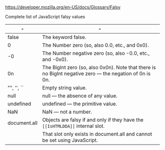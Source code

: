 https://developer.mozilla.org/en-US/docs/Glossary/Falsy

Complete list of JavaScript falsy values

| -            | -                                                                                                       |
|--------------|---------------------------------------------------------------------------------------------------------|
| false        | The keyword false.                                                                                      |
| 0            | The Number zero (so, also 0.0, etc., and 0x0).                                                          |
| -0           | The Number negative zero (so, also -0.0, etc., and -0x0).                                               |
| 0n           | The BigInt zero (so, also 0x0n). Note that there is no BigInt negative zero — the negation of 0n is 0n. |
| "", '', ``   | Empty string value.                                                                                     |
| null         | null — the absence of any value.                                                                        |
| undefined    | undefined — the primitive value.                                                                        |
| NaN          | NaN — not a number.                                                                                     |
| document.all | Objects are falsy if and only if they have the `[[IsHTMLDDA]]` internal slot.                             |
|              | That slot only exists in document.all and cannot be set using JavaScript.                               |
